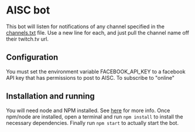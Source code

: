 # AISC bot

This bot will listen for notifications of any channel specified in the [channels.txt](./channels.txt) file.
Use a new line for each, and just pull the channel name off their twitch.tv url.

## Configuration
You must set the environment variable FACEBOOK_API_KEY to a facebook API key that has permissions to post to AISC.
To subscribe to "online" 

## Installation and running
You will need node and NPM installed.  See [here](https://nodejs.org/en/download/) for more info.
Once npm/node are installed, open a terminal and run `npm install` to install the necessary dependencies.
Finally run `npm start` to actually start the bot.


